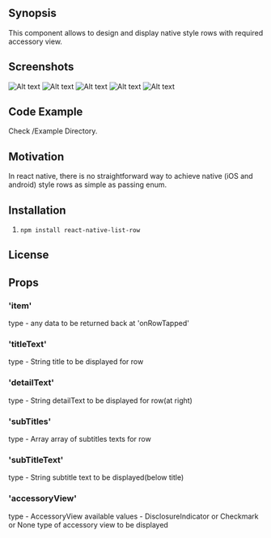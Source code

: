 ## Synopsis

This component allows to design and display native style rows with required accessory view.


## Screenshots

![Alt text](./Screeenshots/checkmarks.png?raw=true "Checkmarks")
![Alt text](./Screeenshots/mulitpleSubtitles.png?raw=true "Mulitple Subtitles")
![Alt text](./Screeenshots/disclosureIndicator.png?raw=true "Disclosure Indicator")
![Alt text](./Screeenshots/titles.png?raw=true "Titles")
![Alt text](./Screeenshots/details.png?raw=true "Details")

## Code Example

Check /Example Directory.

## Motivation

In react native, there is no straightforward way to achieve native (iOS and android) style rows as simple as passing enum.

## Installation

1. `npm install react-native-list-row`

## License

## Props

### 'item'
type - any
data to be returned back at 'onRowTapped'

### 'titleText'
type - String
title to be displayed for row

### 'detailText'
type - String
detailText to be displayed for row(at right)

### 'subTitles'
type - Array
array of subtitles texts for row

### 'subTitleText'
type - String
subtitle text to be displayed(below title)


### 'accessoryView'
type - AccessoryView
available values - DisclosureIndicator or Checkmark or None
type of accessory view to be displayed



